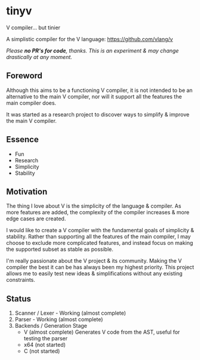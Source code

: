 # tinyv
V compiler... but tinier

A simplistic compiler for the V language: https://github.com/vlang/v

*Please ***no PR's for code***, thanks. This is an experiment & may change drastically at any moment.*

## Foreword
Although this aims to be a functioning V compiler, it is not intended to be an alternative to the main V compiler, nor will it support all the features the main compiler does.

It was started as a research project to discover ways to simplify & improve the main V compiler.

## Essence
* Fun
* Research
* Simplicity
* Stability

## Motivation
The thing I love about V is the simplicity of the language & compiler. As more features are added, the complexity of the compiler increases & more edge cases are created.

I would like to create a V compiler with the fundamental goals of simplicity & stability. Rather than supporting all the features of the main compiler, I may choose to exclude more complicated features, and instead focus on making the supported subset as stable as possible.

I'm really passionate about the V project & its community. Making the V compiler the best it can be has always been my highest priority. This project allows me to easily test new ideas & simplifications without any existing constraints.

## Status
1. Scanner / Lexer - Working (almost complete)
2. Parser - Working (almost complete)
3. Backends / Generation Stage
   - V (almost complete) Generates V code from the AST, useful for testing the parser
   - x64 (not started)
   - C (not started)
